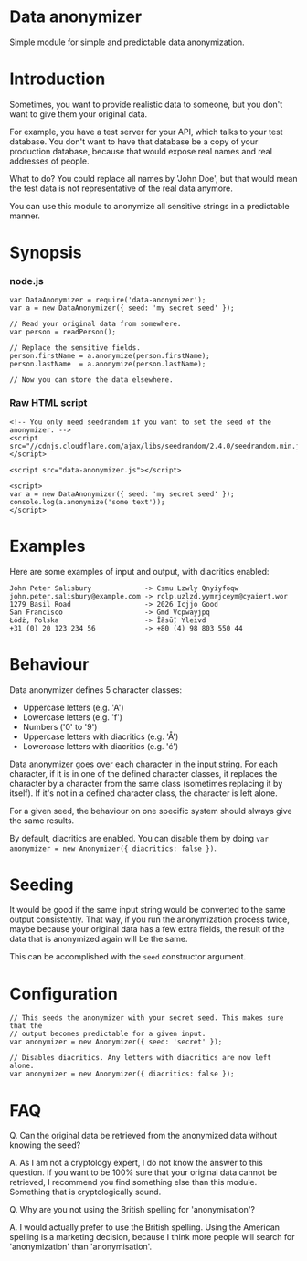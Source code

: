 # Data anonymizer

Simple module for simple and predictable data anonymization.

# Introduction

Sometimes, you want to provide realistic data to someone, but you don't want to give them your original data.

For example, you have a test server for your API, which talks to your test database. You don't want to have that database be a copy of your production database, because that would expose real names and real addresses of people.

What to do? You could replace all names by 'John Doe', but that would mean the test data is not representative of the real data anymore.

You can use this module to anonymize all sensitive strings in a predictable manner.

# Synopsis

### node.js

```
var DataAnonymizer = require('data-anonymizer');
var a = new DataAnonymizer({ seed: 'my secret seed' });

// Read your original data from somewhere.
var person = readPerson();

// Replace the sensitive fields.
person.firstName = a.anonymize(person.firstName);
person.lastName  = a.anonymize(person.lastName);

// Now you can store the data elsewhere.
```

### Raw HTML script

```
<!-- You only need seedrandom if you want to set the seed of the anonymizer. -->
<script src="//cdnjs.cloudflare.com/ajax/libs/seedrandom/2.4.0/seedrandom.min.js"></script>

<script src="data-anonymizer.js"></script>

<script>
var a = new DataAnonymizer({ seed: 'my secret seed' });
console.log(a.anonymize('some text'));
</script>
```

# Examples

Here are some examples of input and output, with diacritics enabled:

```
John Peter Salisbury             -> Csmu Lzwly Qnyiyfoqw
john.peter.salisbury@example.com -> rclp.uzlzd.yymrjceym@cyaiert.wor
1279 Basil Road                  -> 2026 Icjjo Good
San Francisco                    -> Gmd Vcpwayjpq
Łódż, Polska                     -> Ĭãsṻ, Yleivd
+31 (0) 20 123 234 56            -> +80 (4) 98 803 550 44
```

# Behaviour

Data anonymizer defines 5 character classes:

  * Uppercase letters (e.g. 'A')
  * Lowercase letters (e.g. 'f')
  * Numbers ('0' to '9')
  * Uppercase letters with diacritics (e.g. 'Å')
  * Lowercase letters with diacritics (e.g. 'ć')

Data anonymizer goes over each character in the input string. For each character, if it is in one of the defined character classes, it replaces the character by a character from the same class (sometimes replacing it by itself). If it's not in a defined character class, the character is left alone.

For a given seed, the behaviour on one specific system should always give the same results.

By default, diacritics are enabled. You can disable them by doing `var anonymizer = new Anonymizer({ diacritics: false })`.

# Seeding

It would be good if the same input string would be converted to the same output consistently. That way, if you run the anonymization process twice, maybe because your original data has a few extra fields, the result of the data that is anonymized again will be the same.

This can be accomplished with the `seed` constructor argument.

# Configuration

```
// This seeds the anonymizer with your secret seed. This makes sure that the
// output becomes predictable for a given input.
var anonymizer = new Anonymizer({ seed: 'secret' });

// Disables diacritics. Any letters with diacritics are now left alone.
var anonymizer = new Anonymizer({ diacritics: false });
```

# FAQ

Q. Can the original data be retrieved from the anonymized data without knowing the seed?

A. As I am not a cryptology expert, I do not know the answer to this question. If you want to be 100% sure that your original data cannot be retrieved, I recommend you find something else than this module. Something that is cryptologically sound.

Q. Why are you not using the British spelling for 'anonymisation'?

A. I would actually prefer to use the British spelling. Using the American spelling is a marketing decision, because I think more people will search for 'anonymization' than 'anonymisation'.
